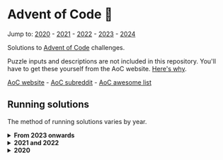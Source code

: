 # Advent of Code 🎄

Jump to: [2020](challenges/2020) - [2021](challenges/2021) - [2022](challenges/2022) - [2023](challenges/2023) - [2024](challenges/2024)

Solutions to [Advent of Code](https://adventofcode.com) challenges.

Puzzle inputs and descriptions are not included in this repository. You'll have to get these yourself from the AoC website. [Here's why](https://www.reddit.com/r/adventofcode/comments/k99rod/sharing_input_data_were_we_requested_not_to/gf2ukkf/?context=3).

[AoC website](https://adventofcode.com) - [AoC subreddit](https://www.reddit.com/r/adventofcode) - [AoC awesome list](https://github.com/Bogdanp/awesome-advent-of-code)

## Running solutions

The method of running solutions varies by year.

<details><summary><b>From 2023 onwards</b></summary>

Use the `./aoc` script and provide it with the filename of the file you would like to run. For example, `./aoc run challenges/01-trebuchet/main.py`.

Alternatively, run the code directly. Provide it with an input via stdin and set the first command line argument to be either `1` or `2` to run either part 1 or 2 respectively. This should go for all languages.

</details>

<details><summary><b>2021 and 2022</b></summary>

In order to run solutions from 2021 and 2022, you should switch to the `2022` branch first.

Solutions to 2021's and 2022's solutions are run via the runner program contained in [`./runtime`](./runtime).

To run a solution, run `go run github.com/codemicro/adventOfCode/runtime` and follow the on-screen prompts. Configurisation options can be seen by running with the `--help` flag.

A benchmark graph can be generated using [`generate-benchmark-graph.py`](./generate-benchmark-graph.py) as follows: `python3 generate-benchmark-graph.py <output file> <year>`.

For example, to generate a graph for the 2021 benchmarks and save it to `challenges/2021/running-times.png`, you can run `python3 generate-benchmark-graph.py challenges/2021/running-times.png 2021`.
</details>

<details><summary><b>2020</b></summary>

In 2020, all solutions are in Python and/or Go.

1. `cd` to the challenge directory
   eg: `cd challenges/2020/05-binaryBoarding`
2. Run the desired implementation
   * For Python, run `python3 ./py`
   * For Go, run `go run ./go`

Dependencies for 2020 challenges are not neatly defined anywhere, so determing and installing the correct ones is an exercise for the reader.

</details>
